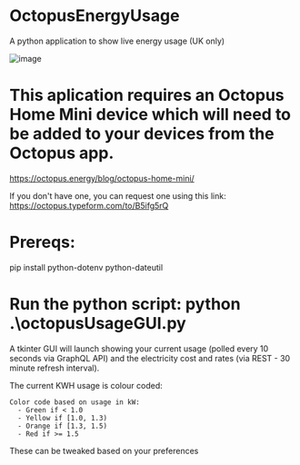 # OctopusEnergyUsage
A python application to show live energy usage (UK only)

![image](https://github.com/user-attachments/assets/31839a6c-28fa-48a9-a633-e8ba9eccc96e)

# This aplication requires an Octopus Home Mini device which will need to be added to your devices from the Octopus app.
https://octopus.energy/blog/octopus-home-mini/

If you don't have one, you can request one using this link:
https://octopus.typeform.com/to/B5ifg5rQ


# Prereqs:
pip install python-dotenv python-dateutil



# Run the python script:   python .\octopusUsageGUI.py

A tkinter GUI will launch showing your current usage (polled every 10 seconds via GraphQL API) and the electricity cost and rates (via REST - 30 minute refresh interval).

The current KWH usage is colour coded:

    Color code based on usage in kW:
      - Green if < 1.0
      - Yellow if [1.0, 1.3)
      - Orange if [1.3, 1.5)
      - Red if >= 1.5

These can be tweaked based on your preferences
